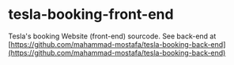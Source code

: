 # tesla-booking-front-end
Tesla's booking Website (front-end) sourcode. See back-end at [https://github.com/mahammad-mostafa/tesla-booking-back-end](https://github.com/mahammad-mostafa/tesla-booking-back-end)
